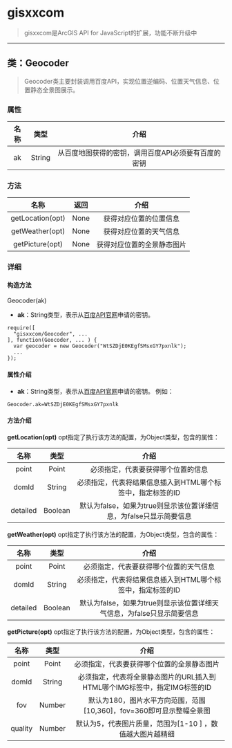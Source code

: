 # gisxxcom

> gisxxcom是ArcGIS API for JavaScript的扩展，功能不断升级中

---

## 类：Geocoder

> Geocoder类主要封装调用百度API，实现位置逆编码、位置天气信息、位置静态全景图展示。

### 属性
| 名称 | 类型 | 介绍 |
| :---:| :---: | :---: |
| ak | String | 从百度地图获得的密钥，调用百度API必须要有百度的密钥 |

### 方法

| 名称 | 返回 | 介绍 |
| :---:| :---: | :---: |
| getLocation(opt) | None | 获得对应位置的位置信息 |
| getWeather(opt) | None | 获得对应位置的天气信息 |
| getPicture(opt) | None | 获得对应位置的全景静态图片 |

### 详细

#### 构造方法
Geocoder(ak)
- **ak**：String类型，表示从[百度API官网](http://lbsyun.baidu.com/)申请的密钥。
```
require([
  "gisxxcom/Geocoder", ... 
], function(Geocoder, ... ) {
  var geocoder = new Geocoder("WtSZDjE0KEgfSMsxGY7pxnlk");
  ...
});
```


#### 属性介绍
- **ak**：String类型，表示从[百度API官网](http://lbsyun.baidu.com/)申请的密钥。
例如：
```
Geocoder.ak=WtSZDjE0KEgfSMsxGY7pxnlk
```

#### 方法介绍

**getLocation(opt)**  opt指定了执行该方法的配置，为Object类型，包含的属性：

| 名称 | 类型 | 介绍 |
| :---:| :---: | :---: |
| point | Point | 必须指定，代表要获得哪个位置的信息 |
| domId | String | 必须指定，代表将结果信息插入到HTML哪个标签中，指定标签的ID |
| detailed | Boolean | 默认为false，如果为true则显示该位置详细信息，为false只显示简要信息 |

**getWeather(opt)**  opt指定了执行该方法的配置，为Object类型，包含的属性：

| 名称 | 类型 | 介绍 |
| :---:| :---: | :---: |
| point | Point | 必须指定，代表要获得哪个位置的天气信息 |
| domId | String | 必须指定，代表将结果信息插入到HTML哪个标签中，指定标签的ID |
| detailed | Boolean | 默认为false，如果为true则显示该位置详细天气信息，为false只显示简要信息 |

**getPicture(opt)**  opt指定了执行该方法的配置，为Object类型，包含的属性：

| 名称 | 类型 | 介绍 |
| :---:| :---: | :---: |
| point | Point | 必须指定，代表要获得哪个位置的全景静态图片 |
| domId | String | 必须指定，代表将全景静态图片的URL插入到HTML哪个IMG标签中，指定IMG标签的ID |
| fov | Number | 默认为180，图片水平方向范围，范围[10,360]，fov=360即可显示整幅全景图 |
| quality | Number | 默认为5，代表图片质量，范围为[1-10 ] ，数值越大图片越精细|
